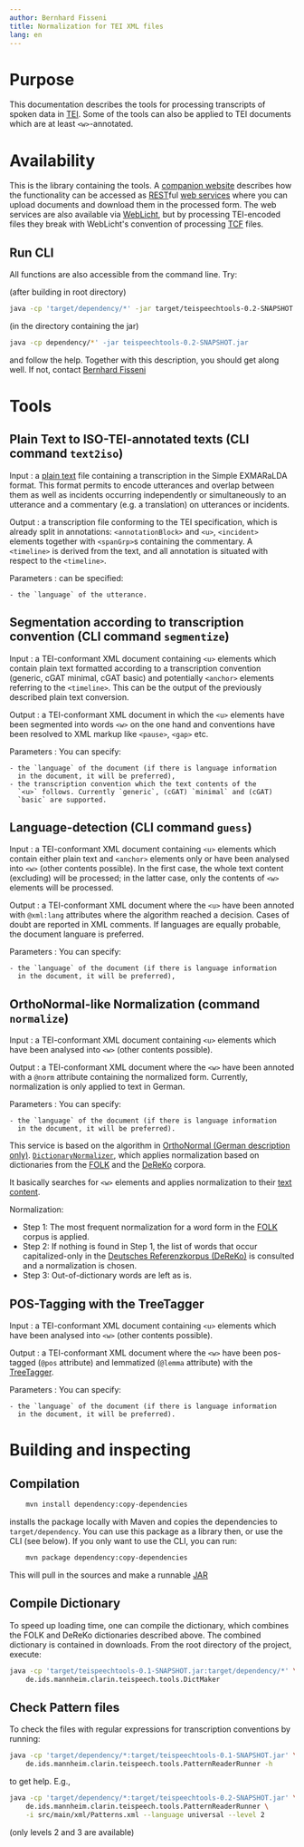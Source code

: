 ```yaml
---
author: Bernhard Fisseni
title: Normalization for TEI XML files
lang: en
---
```


# Purpose

This documentation describes the tools for processing transcripts of
spoken data in
[TEI](http://www.tei-c.org/release/doc/tei-p5-doc/en/html/TS.html).
Some of the tools can also be applied to TEI documents which are at
least `<w>`-annotated.


# Availability

This is the library containing the tools. A [companion
website](https://clarin.ids-mannheim.de/webstuhl) describes how the
functionality can be accessed as
[REST](https://en.wikipedia.org/wiki/Representational_state_transfer)ful
[web services](https://en.wikipedia.org/wiki/Web_service) where you
can upload documents and download them in the processed form.  The web
services are also available via
[WebLicht](https://weblicht.sfs.uni-tuebingen.de/), but by processing
TEI-encoded files they break with WebLicht's convention of processing
[TCF](https://weblicht.sfs.uni-tuebingen.de/weblichtwiki/index.php/The_TCF_Format)
files.


## Run CLI

All functions are also accessible from the command line.  Try:

(after building in root directory)
```sh
java -cp 'target/dependency/*' -jar target/teispeechtools-0.2-SNAPSHOT.jar
```

(in the directory containing the jar)

```sh
java -cp dependency/*' -jar teispeechtools-0.2-SNAPSHOT.jar
```

and follow the help. Together with this description, you should get
along well.  If not, contact [Bernhard
Fisseni](mailto:fisseni@ids-mannheim.de?subect=TEI+Transcription+tools)


# Tools

## Plain Text to ISO-TEI-annotated texts (CLI command `text2iso`)

Input
: a [plain text](https://en.wikipedia.org/wiki/Plain_text) file
  containing a transcription in the Simple EXMARaLDA format. This
  format permits to encode utterances and overlap between them as well
  as incidents occurring independently or simultaneously to an
  utterance and a commentary (e.g. a translation) on utterances or
  incidents.

Output
: a transcription file conforming to the TEI specification, which is
  already split in annotations: `<annotationBlock>` and `<u>`,
  `<incident>` elements together with `<spanGrp>`s containing the
  commentary. A `<timeline>` is derived from the text, and all
  annotation is situated with respect to the `<timeline>`.

Parameters
: can be specified:

    - the `language` of the utterance.


## Segmentation according to transcription convention (CLI command `segmentize`)

Input
: a TEI-conformant XML document containing `<u>` elements which
  contain plain text formatted according to a transcription convention
  (generic, cGAT minimal, cGAT basic) and potentially `<anchor>`
  elements referring to the `<timeline>`.  This can be the output of
  the previously described plain text conversion.
  
Output
: a TEI-conformant XML document in which the `<u>` elements have been
  segmented into words `<w>` on the one hand and conventions have been
  resolved to XML markup like `<pause>`, `<gap>` etc.
  
Parameters
: You can specify:

    - the `language` of the document (if there is language information
      in the document, it will be preferred),
    - the transcription convention which the text contents of the
      `<u>` follows. Currently `generic`, (cGAT) `minimal` and (cGAT)
      `basic` are supported.


## Language-detection (CLI command `guess`)

Input
: a TEI-conformant XML document containing `<u>` elements which
  contain either plain text and `<anchor>` elements only or have been
  analysed into `<w>` (other contents possible).  In the first case,
  the whole text content (excluding) will be processed; in the latter
  case, only the contents of `<w>` elements will be processed.
  
Output
: a TEI-conformant XML document where the `<u>` have been annoted with
  `@xml:lang` attributes where the algorithm reached a decision. Cases
  of doubt are reported in XML comments.  If languages are equally
  probable, the document languare is preferred.

Parameters
: You can specify:

    - the `language` of the document (if there is language information
      in the document, it will be preferred),


## OrthoNormal-like Normalization (command `normalize`)

Input
: a TEI-conformant XML document containing `<u>` elements which have
  been analysed into `<w>` (other contents possible).

Output
: a TEI-conformant XML document where the `<w>` have been annoted with
  a `@norm` attribute containing the normalized form.  Currently,
  normalization is only applied to text in German.

Parameters
: You can specify:

    - the `language` of the document (if there is language information
      in the document, it will be preferred).


This service is based on the algorithm in [OrthoNormal (German
description
only)](http://exmaralda.org/de/orthonormal-de/). [`DictionaryNormalizer`](target/apidocs/de/ids/mannheim/clarin/teispeech/tools/class-use/DictionaryNormalizer.html),
which applies normalization based on dictionaries from the
[FOLK](http://agd.ids-mannheim.de/folk.shtml) and the
[DeReKo](http://www1.ids-mannheim.de/kl/projekte/korpora.html)
corpora.

It basically searches for `<w>` elements and applies normalization to
their [text
content](https://www.w3schools.com/xml/prop_element_textcontent.asp).


Normalization:

- Step 1: The most frequent normalization for a word form in the
  [FOLK](http://agd.ids-mannheim.de/folk.shtml) corpus is applied.
- Step 2: If nothing is found in Step 1, the list of words that occur
  capitalized-only in the [Deutsches Referenzkorpus
  (DeReKo)](http://www1.ids-mannheim.de/kl/projekte/korpora.html)
  is consulted and a normalization is chosen.
- Step 3: Out-of-dictionary words are left as is.


## POS-Tagging with the TreeTagger

Input
: a TEI-conformant XML document containing `<u>` elements which have
  been analysed into `<w>` (other contents possible).

Output
: a TEI-conformant XML document where the `<w>` have been pos-tagged
  (`@pos` attribute) and lemmatized (`@lemma` attribute) with the
  [TreeTagger](http://www.cis.uni-muenchen.de/~schmid/tools/TreeTagger/).

Parameters
: You can specify:

    - the `language` of the document (if there is language information
      in the document, it will be preferred).


# Building and inspecting

## Compilation

```sh
    mvn install dependency:copy-dependencies
```

installs the package locally with Maven and copies the dependencies to
`target/dependency`.  You can use this package as a library then, or
use the CLI (see below).  If you only want to use the CLI, you can run:

```sh
    mvn package dependency:copy-dependencies
```

This will pull in the sources and make a runnable [JAR](https://en.wikipedia.org/wiki/JAR_%28file_format%29)



## Compile Dictionary

To speed up loading time, one can compile the dictionary, which
combines the FOLK and DeReKo dictionaries described above.  The
combined dictionary is contained in downloads.  From the root
directory of the project, execute:

```sh
java -cp 'target/teispeechtools-0.1-SNAPSHOT.jar:target/dependency/*' \
    de.ids.mannheim.clarin.teispeech.tools.DictMaker
```


## Check Pattern files

To check the files with regular expressions for transcription
conventions by running:

```sh
java -cp 'target/dependency/*:target/teispeechtools-0.1-SNAPSHOT.jar' \
    de.ids.mannheim.clarin.teispeech.tools.PatternReaderRunner -h
```

to get help. E.g.,

```sh
java -cp 'target/dependency/*:target/teispeechtools-0.2-SNAPSHOT.jar' \
    de.ids.mannheim.clarin.teispeech.tools.PatternReaderRunner \
    -i src/main/xml/Patterns.xml --language universal --level 2
```

(only levels 2 and 3 are available)
